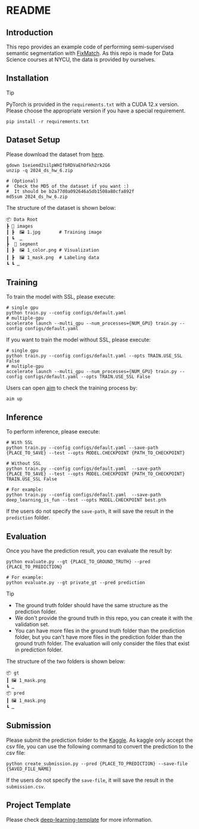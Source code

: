 # README

## Introduction

This repo provides an example code of performing semi-supervised semantic segmentation with [FixMatch](https://github.com/kekmodel/FixMatch-pytorch). As this repo is made for Data Science courses at NYCU, the data is provided by ourselves.

## Installation

>[!Tip]
> PyTorch is provided in the `requirements.txt` with a CUDA 12.x version. Please choose the appropriate version if you have a special requirement.

```shell
pip install -r requirements.txt
```

## Dataset Setup

Please download the dataset from [here](https://drive.google.com/file/d/1seiemd2silpWHIfbRDVaEhOfkh2rk2G6/view?usp=drive_link).

```shell
gdown 1seiemd2silpWHIfbRDVaEhOfkh2rk2G6
unzip -q 2024_ds_hw_6.zip

# (Optional) 
#  Check the MD5 of the dataset if you want :)
#  It should be b2a77d0a092646a5db1508a80cfa892f 
md5sum 2024_ds_hw_6.zip
```

The structure of the dataset is shown below:

```plaintext
📦 Data Root
┣ 📂 images
┃ ┣  🖼️ 1.jpg       # Training image
┃ ┗  …
┣  📂 segment
┃ ┣  🖼️ 1_color.png # Visualization
┃ ┣  🖼️ 1_mask.png  # Labeling data
┗ ┗ …
```

## Training

To train the model with SSL, please execute:

```shell
# single gpu
python train.py --config configs/default.yaml
# multiple-gpu
accelerate launch --multi_gpu --num_processes={NUM_GPU} train.py --config configs/default.yaml
```

If you want to train the model without SSL, please execute:

```shell
# single gpu
python train.py --config configs/default.yaml --opts TRAIN.USE_SSL False
# multiple-gpu
accelerate launch --multi_gpu --num_processes={NUM_GPU} train.py --config configs/default.yaml --opts TRAIN.USE_SSL False
```

Users can open [aim](https://github.com/aimhubio/aim) to check the training process by:

```shell
aim up
```

## Inference

To perform inference, please execute:

```shell
# With SSL
python train.py --config configs/default.yaml --save-path {PLACE_TO_SAVE} --test --opts MODEL.CHECKPOINT {PATH_TO_CHECKPOINT}

# Without SSL
python train.py --config configs/default.yaml  --save-path {PLACE_TO_SAVE} --test --opts MODEL.CHECKPOINT {PATH_TO_CHECKPOINT} TRAIN.USE_SSL False

# For example:
python train.py --config configs/default.yaml  --save-path deep_learning_is_fun --test --opts MODEL.CHECKPOINT best.pth
```

If the users do not specify the `save-path`, it will save the result in the `prediction` folder.

## Evaluation

Once you have the prediction result, you can evaluate the result by:

```shell
python evaluate.py --gt {PLACE_TO_GROUND_TRUTH} --pred {PLACE_TO_PREDICTION} 

# For example:
python evaluate.py --gt private_gt --pred prediction
```

>[!Tip]
>
> * The ground truth folder should have the same structure as the prediction folder.
> * We don't provide the ground truth in this repo, you can create it with the validation set.
> * You can have more files in the ground truth folder than the prediction folder, but you can't have more files in the prediction folder than the ground truth folder. The evaluation will only consider the files that exist in prediction folder.

The structure of the two folders is shown below:

```plaintext
📦 gt
┃ 🖼️ 1_mask.png
┗ …
📦 pred
┃ 🖼️ 1_mask.png
┗ …
```

## Submission

Please submit the prediction folder to the [Kaggle](https://www.kaggle.com/c/2024-ds-hw-6/submit). As kaggle only accept the csv file, you can use the following command to convert the prediction to the csv file:

```shell
python create_submission.py --pred {PLACE_TO_PREDICTION} --save-file {SAVED_FILE_NAME}
```

If the users do not specify the `save-file`, it will save the result in the `submission.csv`.

## Project Template

Please check [deep-learning-template](https://github.com/Justin900429/deep-learning-template) for more information.

